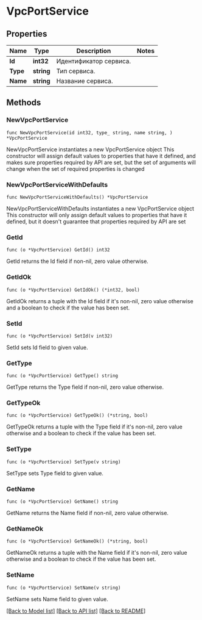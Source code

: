 # VpcPortService

## Properties

Name | Type | Description | Notes
------------ | ------------- | ------------- | -------------
**Id** | **int32** | Идентификатор сервиса. | 
**Type** | **string** | Тип сервиса. | 
**Name** | **string** | Название сервиса. | 

## Methods

### NewVpcPortService

`func NewVpcPortService(id int32, type_ string, name string, ) *VpcPortService`

NewVpcPortService instantiates a new VpcPortService object
This constructor will assign default values to properties that have it defined,
and makes sure properties required by API are set, but the set of arguments
will change when the set of required properties is changed

### NewVpcPortServiceWithDefaults

`func NewVpcPortServiceWithDefaults() *VpcPortService`

NewVpcPortServiceWithDefaults instantiates a new VpcPortService object
This constructor will only assign default values to properties that have it defined,
but it doesn't guarantee that properties required by API are set

### GetId

`func (o *VpcPortService) GetId() int32`

GetId returns the Id field if non-nil, zero value otherwise.

### GetIdOk

`func (o *VpcPortService) GetIdOk() (*int32, bool)`

GetIdOk returns a tuple with the Id field if it's non-nil, zero value otherwise
and a boolean to check if the value has been set.

### SetId

`func (o *VpcPortService) SetId(v int32)`

SetId sets Id field to given value.


### GetType

`func (o *VpcPortService) GetType() string`

GetType returns the Type field if non-nil, zero value otherwise.

### GetTypeOk

`func (o *VpcPortService) GetTypeOk() (*string, bool)`

GetTypeOk returns a tuple with the Type field if it's non-nil, zero value otherwise
and a boolean to check if the value has been set.

### SetType

`func (o *VpcPortService) SetType(v string)`

SetType sets Type field to given value.


### GetName

`func (o *VpcPortService) GetName() string`

GetName returns the Name field if non-nil, zero value otherwise.

### GetNameOk

`func (o *VpcPortService) GetNameOk() (*string, bool)`

GetNameOk returns a tuple with the Name field if it's non-nil, zero value otherwise
and a boolean to check if the value has been set.

### SetName

`func (o *VpcPortService) SetName(v string)`

SetName sets Name field to given value.



[[Back to Model list]](../README.md#documentation-for-models) [[Back to API list]](../README.md#documentation-for-api-endpoints) [[Back to README]](../README.md)


